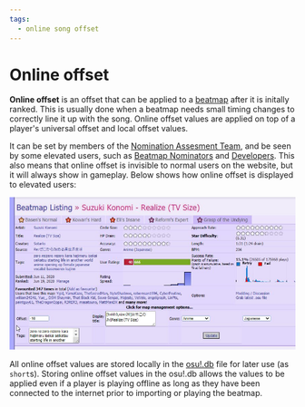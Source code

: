 ```yaml
---
tags:
  - online song offset
---
```


# Online offset

**Online offset** is an offset that can be applied to a [beatmap](/wiki/Beatmaps) after it is initally ranked. This is usually done when a beatmap needs small timing changes to correctly line it up with the song. Online offset values are applied on top of a player's universal offset and local offset values.<!--technically it's universal offset -> online offset -> local offset but that's probably not worth mentioning here-->

It can be set by members of the [Nomination Assesment Team](/wiki/People/The_Team/Nomination_Assessment_Team), and be seen by some elevated users, such as [Beatmap Nominators](/wiki/People/The_Team/Beatmap_Nominators) and [Developers](/wiki/People/The_Team/Global_Moderation_Team). This also means that online offset is invisible to normal users on the website, but it will always show in gameplay. Below shows how online offset is displayed to elevated users:

![online offset on web](img/online_offset.jpg)<!--TODO: add image of the new webpage once online offset gets added there-->

All online offset values are stored locally in the [osu!.db](/wiki/osu!_File_Formats/Db_(file_format)) file for later use (as `short`s). Storing online offset values in the osu!.db allows the values to be applied even if a player is playing offline as long as they have been connected to the internet prior to importing or playing the beatmap.

<!-- TODO: Add links, images and stuff -->
